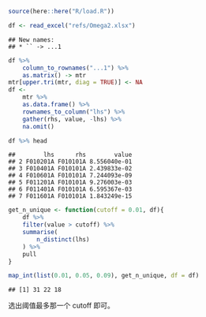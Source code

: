 
``` r
source(here::here("R/load.R"))
```

``` r
df <- read_excel("refs/Omega2.xlsx")
```

    ## New names:
    ## * `` -> ...1

``` r
df %>% 
    column_to_rownames("...1") %>% 
    as.matrix() -> mtr
mtr[upper.tri(mtr, diag = TRUE)] <- NA
df <- 
    mtr %>% 
    as.data.frame() %>% 
    rownames_to_column("lhs") %>% 
    gather(rhs, value, -lhs) %>% 
    na.omit()
```

``` r
df %>% head
```

    ##        lhs      rhs        value
    ## 2 F010201A F010101A 8.556040e-01
    ## 3 F010401A F010101A 2.439833e-02
    ## 4 F010601A F010101A 7.244093e-09
    ## 5 F011201A F010101A 9.276003e-03
    ## 6 F011401A F010101A 6.595367e-03
    ## 7 F011601A F010101A 1.843249e-15

``` r
get_n_unique <- function(cutoff = 0.01, df){
    df %>% 
    filter(value > cutoff) %>% 
    summarise(
        n_distinct(lhs)
    ) %>% 
    pull
}
```

``` r
map_int(list(0.01, 0.05, 0.09), get_n_unique, df = df)
```

    ## [1] 31 22 18

选出阈值最多那一个 cutoff 即可。
